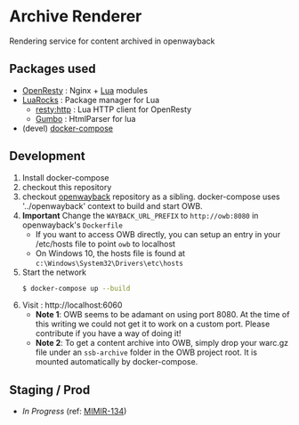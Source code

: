 # Archive Renderer

Rendering service for content archived in openwayback

## Packages used
- [OpenResty](https://openresty.org) : Nginx + [Lua](https://lua.org) modules
- [LuaRocks](https://luarocks.org) : Package manager for Lua
  - [resty:http](https://github.com/ledgetech/lua-resty-http) : Lua HTTP client for OpenResty
  - [Gumbo](https://github.com/craigbarnes/lua-gumbo) : HtmlParser for lua
- (devel) [docker-compose](https://docs.docker.com/compose/)

## Development

1. Install docker-compose
1. checkout this repository
1. checkout [openwayback](https://github.com/statisticsnorway/openwayback) repository as a sibling. docker-compose uses '../openwayback' context 
   to build and start OWB. 
1. **Important** Change the `WAYBACK_URL_PREFIX` to `http://owb:8080` in openwayback's `Dockerfile`
   - If you want to access OWB directly, you can setup an entry in your /etc/hosts file to point `owb` to localhost
   - On Windows 10, the hosts file is found at `c:\Windows\System32\Drivers\etc\hosts` 
1. Start the network
   ```bash
   $ docker-compose up --build
   ```
1. Visit : http://localhost:6060
   - **Note 1**: OWB seems to be adamant on using port 8080. At the time of this writing we could not get it 
     to work on a custom port. Please contribute if you have a way of doing it! 
   - **Note 2**: To get a content archive into OWB, simply drop your warc.gz file under an `ssb-archive` folder in the
     OWB project root. It is mounted automatically by docker-compose.
     
## Staging / Prod
- *In Progress* (ref: [MIMIR-134](https://statistics-norway.atlassian.net/browse/MIMIR-134))
